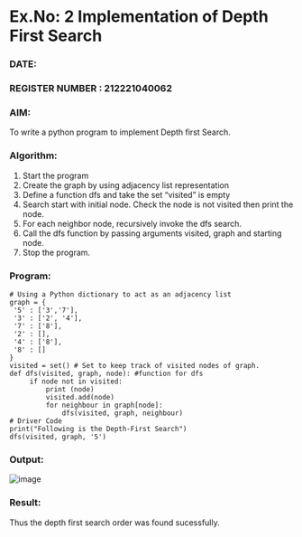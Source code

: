 # Ex.No: 2  Implementation of Depth First Search
### DATE:                                                                            
### REGISTER NUMBER : 212221040062
### AIM: 
To write a python program to implement Depth first Search. 
### Algorithm:
1. Start the program
2. Create the graph by using adjacency list representation
3. Define a function dfs and take the set “visited” is empty 
4. Search start with initial node. Check the node is not visited then print the node.
5. For each neighbor node, recursively invoke the dfs search.
6. Call the dfs function by passing arguments visited, graph and starting node.
7. Stop the program.
### Program:
```
# Using a Python dictionary to act as an adjacency list 
graph = { 
 '5' : ['3','7'], 
 '3' : ['2', '4'], 
 '7' : ['8'], 
 '2' : [], 
 '4' : ['8'], 
 '8' : [] 
} 
visited = set() # Set to keep track of visited nodes of graph. 
def dfs(visited, graph, node): #function for dfs 
     if node not in visited: 
         print (node) 
         visited.add(node) 
         for neighbour in graph[node]: 
             dfs(visited, graph, neighbour) 
# Driver Code 
print("Following is the Depth-First Search") 
dfs(visited, graph, '5') 
```

### Output:
![image](https://github.com/Jai-Pradhiksha/Artificial-Intelligence/assets/100289733/b3307395-a1a5-4c72-8af5-661ef101458a)



### Result:
Thus the depth first search order was found sucessfully.
